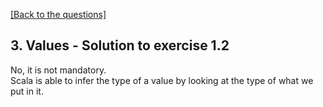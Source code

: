 [[Back to the questions]](../../03.%20Values.md#exercise-1)

## 3. Values - Solution to exercise 1.2

No, it is not mandatory.  
Scala is able to infer the type of a value by looking at the type of what we put in it.
